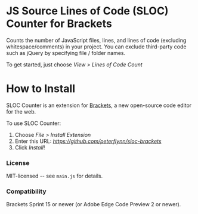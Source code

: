 JS Source Lines of Code (SLOC) Counter for Brackets
===================================================
Counts the number of JavaScript files, lines, and lines of code (excluding whitespace/comments) in your project. You can exclude third-party code such as jQuery by specifying file / folder names.

To get started, just choose _View > Lines of Code Count_

How to Install
==============
SLOC Counter is an extension for [Brackets](https://github.com/adobe/brackets/), a new open-source code editor for the web.

To use SLOC Counter:

1. Choose _File > Install Extension_
2. Enter this URL: _https://github.com/peterflynn/sloc-brackets_
3. Click _Install_!


### License
MIT-licensed -- see `main.js` for details.

### Compatibility
Brackets Sprint 15 or newer (or Adobe Edge Code Preview 2 or newer).